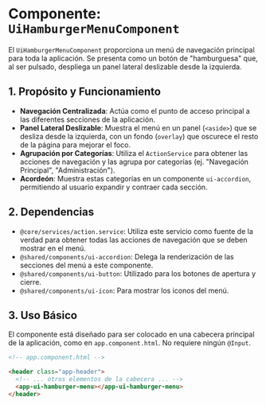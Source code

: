 <!-- File: d:\desarrollos\countries2\frontend\src\app\shared\components\ui-hamburger-menu\README.md | Last Modified: 2025-10-19 -->

# Componente: `UiHamburgerMenuComponent`

El `UiHamburgerMenuComponent` proporciona un menú de navegación principal para toda la aplicación. Se presenta como un botón de "hamburguesa" que, al ser pulsado, despliega un panel lateral deslizable desde la izquierda.

## 1. Propósito y Funcionamiento

-   **Navegación Centralizada**: Actúa como el punto de acceso principal a las diferentes secciones de la aplicación.
-   **Panel Lateral Deslizable**: Muestra el menú en un panel (`<aside>`) que se desliza desde la izquierda, con un fondo (`overlay`) que oscurece el resto de la página para mejorar el foco.
-   **Agrupación por Categorías**: Utiliza el `ActionService` para obtener las acciones de navegación y las agrupa por categorías (ej. "Navegación Principal", "Administración").
-   **Acordeón**: Muestra estas categorías en un componente `ui-accordion`, permitiendo al usuario expandir y contraer cada sección.

## 2. Dependencias

-   `@core/services/action.service`: Utiliza este servicio como fuente de la verdad para obtener todas las acciones de navegación que se deben mostrar en el menú.
-   `@shared/components/ui-accordion`: Delega la renderización de las secciones del menú a este componente.
-   `@shared/components/ui-button`: Utilizado para los botones de apertura y cierre.
-   `@shared/components/ui-icon`: Para mostrar los iconos del menú.

## 3. Uso Básico

El componente está diseñado para ser colocado en una cabecera principal de la aplicación, como en `app.component.html`. No requiere ningún `@Input`.

```html
<!-- app.component.html -->

<header class="app-header">
  <!-- ... otros elementos de la cabecera ... -->
  <app-ui-hamburger-menu></app-ui-hamburger-menu>
</header>
```